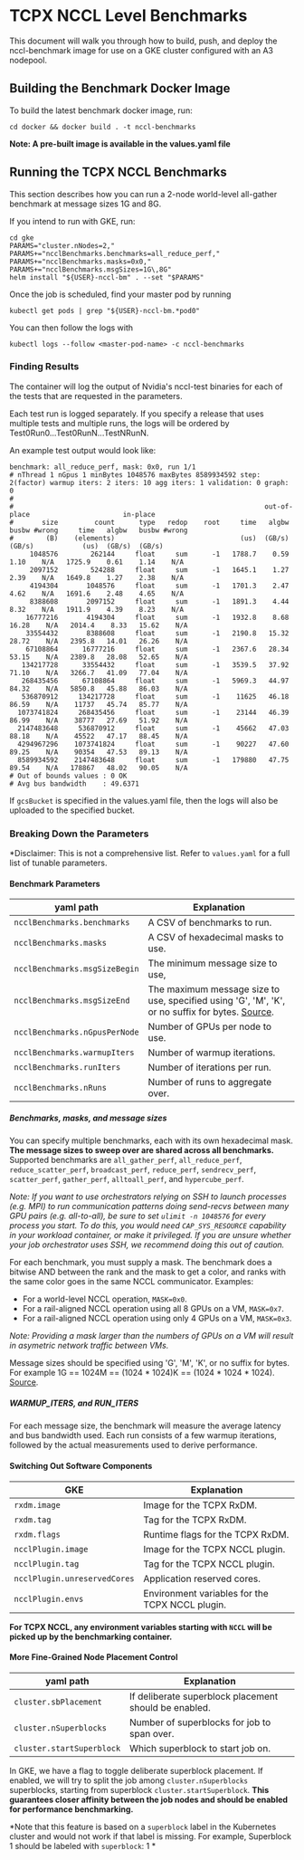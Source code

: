 # TCPX NCCL Level Benchmarks

This document will walk you through how to build, push, and deploy the nccl-benchmark image for use on a GKE cluster configured with an A3 nodepool.

## Building the Benchmark Docker Image

To build the latest benchmark docker image, run:

```shell
cd docker && docker build . -t nccl-benchmarks
```

**Note: A pre-built image is available in the values.yaml file**

## Running the TCPX NCCL Benchmarks

This section describes how you can run a 2-node world-level all-gather
benchmark at message sizes 1G and 8G.


If you intend to run with GKE, run:

```shell
cd gke
PARAMS="cluster.nNodes=2,"
PARAMS+="ncclBenchmarks.benchmarks=all_reduce_perf,"
PARAMS+="ncclBenchmarks.masks=0x0,"
PARAMS+="ncclBenchmarks.msgSizes=1G\,8G"
helm install "${USER}-nccl-bm" . --set "$PARAMS"
```

Once the job is scheduled, find your master pod by running

```shell
kubectl get pods | grep "${USER}-nccl-bm.*pod0"
```

You can then follow the logs with

```shell
kubectl logs --follow <master-pod-name> -c nccl-benchmarks
```

### Finding Results

The container will log the output of Nvidia's nccl-test binaries for each of the tests that are requested in the parameters.

Each test run is logged separately. If you specify a release that uses multiple tests and multiple runs, the logs will be ordered by Test0Run0...Test0RunN...TestNRunN.

An example test output would look like:
```
benchmark: all_reduce_perf, mask: 0x0, run 1/1
# nThread 1 nGpus 1 minBytes 1048576 maxBytes 8589934592 step: 2(factor) warmup iters: 2 iters: 10 agg iters: 1 validation: 0 graph: 0
#
#                                                              out-of-place                       in-place
#       size         count      type   redop    root     time   algbw   busbw #wrong     time   algbw   busbw #wrong
#        (B)    (elements)                               (us)  (GB/s)  (GB/s)            (us)  (GB/s)  (GB/s)
     1048576        262144     float     sum      -1   1788.7    0.59    1.10    N/A   1725.9    0.61    1.14    N/A
     2097152        524288     float     sum      -1   1645.1    1.27    2.39    N/A   1649.8    1.27    2.38    N/A
     4194304       1048576     float     sum      -1   1701.3    2.47    4.62    N/A   1691.6    2.48    4.65    N/A
     8388608       2097152     float     sum      -1   1891.3    4.44    8.32    N/A   1911.9    4.39    8.23    N/A
    16777216       4194304     float     sum      -1   1932.8    8.68   16.28    N/A   2014.4    8.33   15.62    N/A
    33554432       8388608     float     sum      -1   2190.8   15.32   28.72    N/A   2395.8   14.01   26.26    N/A
    67108864      16777216     float     sum      -1   2367.6   28.34   53.15    N/A   2389.8   28.08   52.65    N/A
   134217728      33554432     float     sum      -1   3539.5   37.92   71.10    N/A   3266.7   41.09   77.04    N/A
   268435456      67108864     float     sum      -1   5969.3   44.97   84.32    N/A   5850.8   45.88   86.03    N/A
   536870912     134217728     float     sum      -1    11625   46.18   86.59    N/A    11737   45.74   85.77    N/A
  1073741824     268435456     float     sum      -1    23144   46.39   86.99    N/A    38777   27.69   51.92    N/A
  2147483648     536870912     float     sum      -1    45662   47.03   88.18    N/A    45522   47.17   88.45    N/A
  4294967296    1073741824     float     sum      -1    90227   47.60   89.25    N/A    90354   47.53   89.13    N/A
  8589934592    2147483648     float     sum      -1   179880   47.75   89.54    N/A   178867   48.02   90.05    N/A
# Out of bounds values : 0 OK
# Avg bus bandwidth    : 49.6371
```

If `gcsBucket` is specified in the values.yaml file, then the logs will also be uploaded to the specified bucket.

### Breaking Down the Parameters

*Disclaimer: This is not a comprehensive list. Refer to `values.yaml` for a full list of tunable parameters.

#### Benchmark Parameters

|yaml path|Explanation|
|---|---|
|`ncclBenchmarks.benchmarks`|A CSV of benchmarks to run.|
|`ncclBenchmarks.masks`|A CSV of hexadecimal masks to use.|
|`ncclBenchmarks.msgSizeBegin`|The minimum message size to use,  |
|`ncclBenchmarks.msgSizeEnd`|The maximum message size to use, specified using 'G', 'M', 'K', or no suffix for bytes. [Source](https://github.com/NVIDIA/nccl-tests/blob/master/src/common.cu#L86). |
|`ncclBenchmarks.nGpusPerNode`|Number of GPUs per node to use.|
|`ncclBenchmarks.warmupIters`|Number of warmup iterations.|
|`ncclBenchmarks.runIters`|Number of iterations per run.|
|`ncclBenchmarks.nRuns`|Number of runs to aggregate over.|

##### Benchmarks, masks, and message sizes

You can specify multiple benchmarks, each with its own hexadecimal mask. **The
message sizes to sweep over are shared across all benchmarks.** Supported
benchmarks are `all_gather_perf`, `all_reduce_perf`, `reduce_scatter_perf`, `broadcast_perf`,
`reduce_perf`, `sendrecv_perf`, `scatter_perf`, `gather_perf`, `alltoall_perf`, and `hypercube_perf`.

*Note: If you want to use orchestrators relying on SSH to launch processes (e.g. MPI) to run communication patterns doing send-recvs between many GPU pairs (e.g. all-to-all), be sure to set `ulimit -n 1048576` for every process you start. To do this, you would need `CAP_SYS_RESOURCE` capability in your workload container, or make it privileged. If you are unsure whether your job orchestrator uses SSH, we recommend doing this out of caution.*

For each benchmark, you must supply a mask. The benchmark does a bitwise AND
between the rank and the mask to get a color, and ranks with the same color
goes in the same NCCL communicator. Examples:

- For a world-level NCCL operation, `MASK=0x0`.
- For a rail-aligned NCCL operation using all 8 GPUs on a VM, `MASK=0x7`.
- For a rail-aligned NCCL operation using only 4 GPUs on a VM, `MASK=0x3`.

*Note: Providing a mask larger than the numbers of GPUs on a VM will result in asymetric network traffic between VMs.*

Message sizes should be specified using 'G', 'M', 'K', or no suffix for bytes. For example 1G == 1024M == (1024 * 1024)K == (1024 * 1024 * 1024). [Source](https://github.com/NVIDIA/nccl-tests/blob/1292b25553bd0384f2faa2965f9d82b99797a348/src/common.cu#L86C1-L120C2).

##### WARMUP_ITERS, and RUN_ITERS

For each message size, the benchmark will measure the average latency and bus
bandwidth used. Each run consists of a few
warmup iterations, followed by the actual measurements used to derive
performance.

#### Switching Out Software Components

|GKE|Explanation|
|---|---|
|`rxdm.image`|Image for the TCPX RxDM.|
|`rxdm.tag`|Tag for the TCPX RxDM.|
|`rxdm.flags`|Runtime flags for the TCPX RxDM.|
|`ncclPlugin.image`|Image for the TCPX NCCL plugin.|
|`ncclPlugin.tag`|Tag for the TCPX NCCL plugin.|
|`ncclPlugin.unreservedCores`|Application reserved cores.|
|`ncclPlugin.envs`|Environment variables for the TCPX NCCL plugin.|

**For TCPX NCCL, any environment variables starting with `NCCL` will be picked
up by the benchmarking container.**

#### More Fine-Grained Node Placement Control

|yaml path|Explanation|
|---|---|
|`cluster.sbPlacement`|If deliberate superblock placement should be enabled.|
|`cluster.nSuperblocks`|Number of superblocks for job to span over.|
|`cluster.startSuperblock`|Which superblock to start job on.|

In GKE, we have a flag to toggle deliberate superblock placement. If enabled,
we will try to split the job among `cluster.nSuperblocks` superblocks, starting
from superblock `cluster.startSuperblock`. **This guarantees closer affinity
between the job nodes and should be enabled for performance benchmarking.**

*Note that this feature is based on a `superblock` label in the Kubernetes
cluster and would not work if that label is missing. For example, Superblock 1 should be labeled with `superblock`: 1 *
